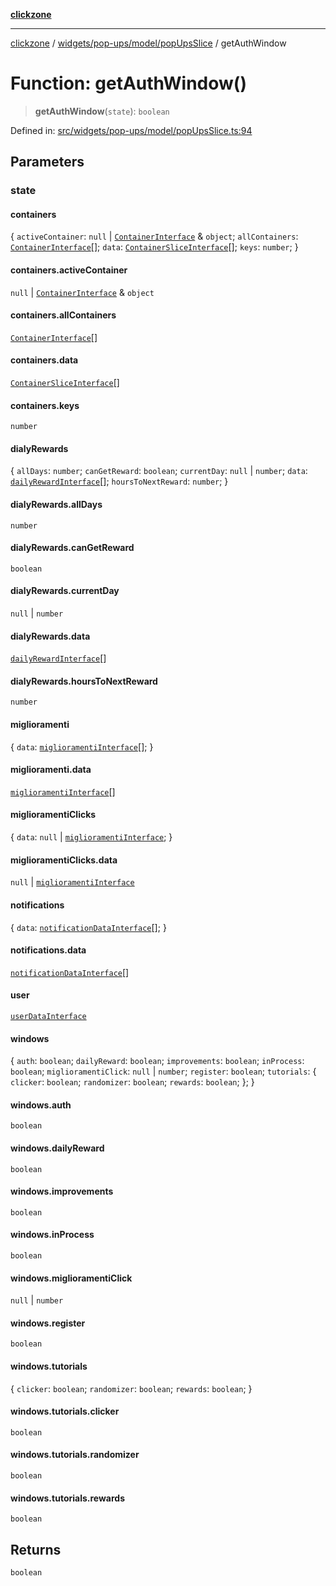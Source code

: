 [**clickzone**](../../../../../README.md)

***

[clickzone](../../../../../README.md) / [widgets/pop-ups/model/popUpsSlice](../README.md) / getAuthWindow

# Function: getAuthWindow()

> **getAuthWindow**(`state`): `boolean`

Defined in: [src/widgets/pop-ups/model/popUpsSlice.ts:94](https://github.com/MaximBri/ClickZone/blob/20f3f0d061a7c50a96ed5bba64acbc325a456072/client/src/widgets/pop-ups/model/popUpsSlice.ts#L94)

## Parameters

### state

#### containers

\{ `activeContainer`: `null` \| [`ContainerInterface`](../../../../../shared/types/interfaces/ContainerInterface.md) & `object`; `allContainers`: [`ContainerInterface`](../../../../../shared/types/interfaces/ContainerInterface.md)[]; `data`: [`ContainerSliceInterface`](../../../../../shared/types/interfaces/ContainerSliceInterface.md)[]; `keys`: `number`; \}

#### containers.activeContainer

`null` \| [`ContainerInterface`](../../../../../shared/types/interfaces/ContainerInterface.md) & `object`

#### containers.allContainers

[`ContainerInterface`](../../../../../shared/types/interfaces/ContainerInterface.md)[]

#### containers.data

[`ContainerSliceInterface`](../../../../../shared/types/interfaces/ContainerSliceInterface.md)[]

#### containers.keys

`number`

#### dialyRewards

\{ `allDays`: `number`; `canGetReward`: `boolean`; `currentDay`: `null` \| `number`; `data`: [`dailyRewardInterface`](../../../../../entities/user/daily-rewards/model/dailyRewardsSlice/interfaces/dailyRewardInterface.md)[]; `hoursToNextReward`: `number`; \}

#### dialyRewards.allDays

`number`

#### dialyRewards.canGetReward

`boolean`

#### dialyRewards.currentDay

`null` \| `number`

#### dialyRewards.data

[`dailyRewardInterface`](../../../../../entities/user/daily-rewards/model/dailyRewardsSlice/interfaces/dailyRewardInterface.md)[]

#### dialyRewards.hoursToNextReward

`number`

#### miglioramenti

\{ `data`: [`miglioramentiInterface`](../../../../clicker-shop/model/miglioramentiSlice/interfaces/miglioramentiInterface.md)[]; \}

#### miglioramenti.data

[`miglioramentiInterface`](../../../../clicker-shop/model/miglioramentiSlice/interfaces/miglioramentiInterface.md)[]

#### miglioramentiClicks

\{ `data`: `null` \| [`miglioramentiInterface`](../../../../clicker-shop/model/miglioramentiSlice/interfaces/miglioramentiInterface.md); \}

#### miglioramentiClicks.data

`null` \| [`miglioramentiInterface`](../../../../clicker-shop/model/miglioramentiSlice/interfaces/miglioramentiInterface.md)

#### notifications

\{ `data`: [`notificationDataInterface`](../../../../../shared/types/interfaces/notificationDataInterface.md)[]; \}

#### notifications.data

[`notificationDataInterface`](../../../../../shared/types/interfaces/notificationDataInterface.md)[]

#### user

[`userDataInterface`](../../../../../shared/types/interfaces/userDataInterface.md)

#### windows

\{ `auth`: `boolean`; `dailyReward`: `boolean`; `improvements`: `boolean`; `inProcess`: `boolean`; `miglioramentiClick`: `null` \| `number`; `register`: `boolean`; `tutorials`: \{ `clicker`: `boolean`; `randomizer`: `boolean`; `rewards`: `boolean`; \}; \}

#### windows.auth

`boolean`

#### windows.dailyReward

`boolean`

#### windows.improvements

`boolean`

#### windows.inProcess

`boolean`

#### windows.miglioramentiClick

`null` \| `number`

#### windows.register

`boolean`

#### windows.tutorials

\{ `clicker`: `boolean`; `randomizer`: `boolean`; `rewards`: `boolean`; \}

#### windows.tutorials.clicker

`boolean`

#### windows.tutorials.randomizer

`boolean`

#### windows.tutorials.rewards

`boolean`

## Returns

`boolean`
